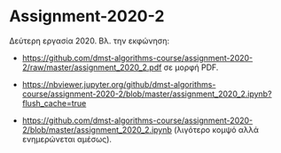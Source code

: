 # Assignment-2020-2

Δεύτερη εργασία 2020. Βλ. την εκφώνηση:

* <https://github.com/dmst-algorithms-course/assignment-2020-2/raw/master/assignment_2020_2.pdf> σε μορφή PDF.

* <https://nbviewer.jupyter.org/github/dmst-algorithms-course/assignment-2020-2/blob/master/assignment_2020_2.ipynb?flush_cache=true>

* <https://github.com/dmst-algorithms-course/assignment-2020-2/blob/master/assignment_2020_2.ipynb> (λιγότερο κομψό αλλά ενημερώνεται αμέσως).
